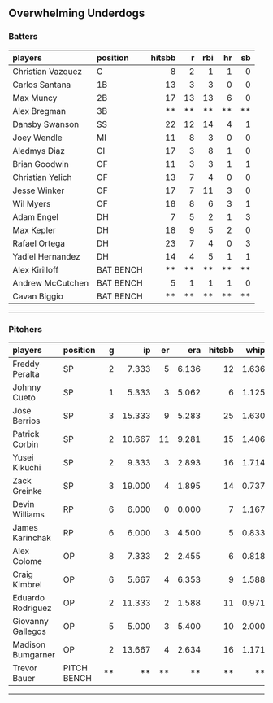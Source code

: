 ## Overwhelming Underdogs

### Batters

 
|players           |position  | hitsbb|  r| rbi| hr| sb| 
|:-----------------|:---------|------:|--:|---:|--:|--:| 
|Christian Vazquez |C         |      8|  2|   1|  1|  0| 
|Carlos Santana    |1B        |     13|  3|   3|  0|  0| 
|Max Muncy         |2B        |     17| 13|  13|  6|  0| 
|Alex Bregman      |3B        |     **| **|  **| **| **| 
|Dansby Swanson    |SS        |     22| 12|  14|  4|  1| 
|Joey Wendle       |MI        |     11|  8|   3|  0|  0| 
|Aledmys Diaz      |CI        |     17|  3|   8|  1|  0| 
|Brian Goodwin     |OF        |     11|  3|   3|  1|  1| 
|Christian Yelich  |OF        |     13|  7|   4|  0|  0| 
|Jesse Winker      |OF        |     17|  7|  11|  3|  0| 
|Wil Myers         |OF        |     18|  8|   6|  3|  1| 
|Adam Engel        |DH        |      7|  5|   2|  1|  3| 
|Max Kepler        |DH        |     18|  9|   5|  2|  0| 
|Rafael Ortega     |DH        |     23|  7|   4|  0|  3| 
|Yadiel Hernandez  |DH        |     14|  4|   5|  1|  1| 
|Alex Kirilloff    |BAT BENCH |     **| **|  **| **| **| 
|Andrew McCutchen  |BAT BENCH |      5|  1|   1|  1|  0| 
|Cavan Biggio      |BAT BENCH |     **| **|  **| **| **| 


* * *

### Pitchers

 
|players           |position    |  g|     ip| er|   era| hitsbb|  whip| so|  w| sv| 
|:-----------------|:-----------|--:|------:|--:|-----:|------:|-----:|--:|--:|--:| 
|Freddy Peralta    |SP          |  2|  7.333|  5| 6.136|     12| 1.636| 10|  1|  0| 
|Johnny Cueto      |SP          |  1|  5.333|  3| 5.062|      6| 1.125|  3|  0|  0| 
|Jose Berrios      |SP          |  3| 15.333|  9| 5.283|     25| 1.630| 12|  0|  0| 
|Patrick Corbin    |SP          |  2| 10.667| 11| 9.281|     15| 1.406| 10|  0|  0| 
|Yusei Kikuchi     |SP          |  2|  9.333|  3| 2.893|     16| 1.714| 11|  0|  0| 
|Zack Greinke      |SP          |  3| 19.000|  4| 1.895|     14| 0.737| 10|  1|  0| 
|Devin Williams    |RP          |  6|  6.000|  0| 0.000|      7| 1.167|  8|  0|  2| 
|James Karinchak   |RP          |  6|  6.000|  3| 4.500|      5| 0.833|  4|  0|  0| 
|Alex Colome       |OP          |  8|  7.333|  2| 2.455|      6| 0.818|  1|  1|  4| 
|Craig Kimbrel     |OP          |  6|  5.667|  4| 6.353|      9| 1.588|  9|  0|  0| 
|Eduardo Rodriguez |OP          |  2| 11.333|  2| 1.588|     11| 0.971| 14|  1|  0| 
|Giovanny Gallegos |OP          |  5|  5.000|  3| 5.400|     10| 2.000|  6|  0|  1| 
|Madison Bumgarner |OP          |  2| 13.667|  4| 2.634|     16| 1.171| 11|  0|  0| 
|Trevor Bauer      |PITCH BENCH | **|     **| **|    **|     **|    **| **| **| **| 


* * *


